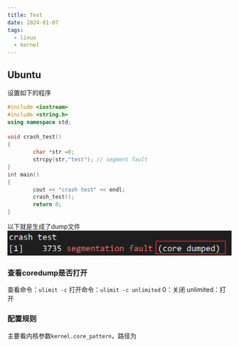 ```yaml
---
title: Test
date: 2024-01-07
tags:
  - linux
  - kernel
---
```

## Ubuntu
设置如下的程序
```C++
#include <iostream>
#include <string.h>
using namespace std;

void crash_test()
{
        char *str =0;
        strcpy(str,"test"); // segment fault
}
int main()
{
        cout << "crash test" << endl;
        crash_test();
        return 0;
}
```
以下就是生成了dump文件
![](Pasted%20image%2020240113005115.png)

### 查看coredump是否打开
查看命令：`ulimit -c`
打开命令：`ulimit -c unlimited`
0：关闭
unlimited：打开
### 配置规则
主要看内核参数`kernel.core_pattern`，路径为